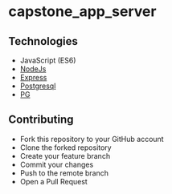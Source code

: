 # capstone_app_server


## Technologies
- JavaScript (ES6)
- [NodeJs](https://nodejs.org)
- [Express](http://expressjs.com/)
- [Postgresql](https://www.postgresql.org/)
- [PG](https://node-postgres.com/)

## Contributing
- Fork this repository to your GitHub account
- Clone the forked repository
- Create your feature branch
- Commit your changes
- Push to the remote branch
- Open a Pull Request
